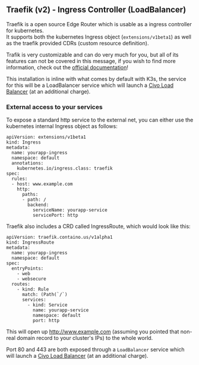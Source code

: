 ## Traefik (v2) - Ingress Controller (LoadBalancer)

Traefik is a open source Edge Router which is usable as a ingress controller for kubernetes.  
It supports both the kubernetes Ingress object (`extensions/v1beta1`) as well as the traefik provided CDRs (custom resource definition).

Trafik is very customizable and can do very much for you, but all of its features can not be covered in this message,
if you wish to find more information, check out the [official documentation](https://doc.traefik.io/traefik/)!

This installation is inline with what comes by default with K3s, the service for this will be a LoadBalancer service which will launch a [Civo Load Balancer](https://www.civo.com/load-balancers) (at an additional charge).


### External access to your services

To expose a standard http service to the external net, you can either use the kubernetes internal Ingress object as follows:

```
apiVersion: extensions/v1beta1
kind: Ingress
metadata:
  name: yourapp-ingress
  namespace: default
  annotations:
    kubernetes.io/ingress.class: traefik
spec:
  rules:
  - host: www.example.com
    http:
      paths:
      - path: /
        backend:
          serviceName: yourapp-service
          servicePort: http
```

Traefik also includes a CRD called IngressRoute, which would look like this:

```
apiVersion: traefik.containo.us/v1alpha1
kind: IngressRoute
metadata:
  name: yourapp-ingress
  namespace: default
spec:
  entryPoints:
    - web
    - websecure
  routes:
    - kind: Rule
      match: (Path(`/`)
      services:
        - kind: Service
          name: yourapp-service
          namespace: default
          port: http
```

This will open up http://www.example.com (assuming you pointed that non-real domain record to your cluster's IPs) to the whole world.


Port 80 and 443 are both exposed through a `LoadBalancer` service which will launch a [Civo Load Balancer](https://www.civo.com/load-balancers) (at an additional charge).

